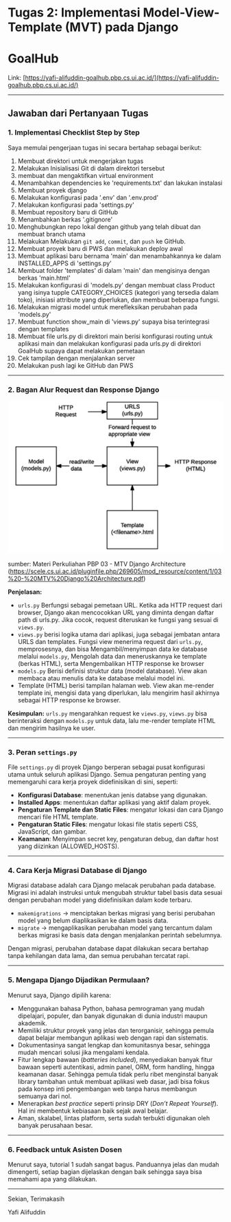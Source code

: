 # Tugas 2: Implementasi Model-View-Template (MVT) pada Django

# GoalHub

Link: [https://yafi-alifuddin-goalhub.pbp.cs.ui.ac.id/](https://yafi-alifuddin-goalhub.pbp.cs.ui.ac.id/)

---

## Jawaban dari Pertanyaan Tugas

### 1. Implementasi Checklist Step by Step

Saya memulai pengerjaan tugas ini secara bertahap sebagai berikut:

1. Membuat direktori untuk mengerjakan tugas 
2. Melakukan Inisialisasi Git di dalam direktori tersebut
3. membuat dan mengaktifkan virtual environment
4. Menambahkan dependencies ke 'requirements.txt' dan lakukan instalasi
5. Membuat proyek django 
6. Melakukan konfigurasi pada '.env' dan '.env.prod'
7. Melakukan konfigurasi pada 'settings.py'
8. Membuat repository baru di GitHub
9. Menambahkan berkas '.gitignore'
10. Menghubungkan repo lokal dengan github yang telah dibuat dan membuat branch utama
11. Melakukan Melakukan `git add`, `commit`, dan `push` ke GitHub.
12. Membuat proyek baru di PWS dan melakukan deploy awal
13. Membuat aplikasi baru bernama 'main' dan menambahkannya ke dalam INSTALLED_APPS di 'settings.py'
14. Membuat folder 'templates' di dalam 'main' dan mengisinya dengan berkas 'main.html'
15. Melakukan konfigurasi di 'models.py' dengan membuat class Product yang isinya tupple CATEGORY_CHOICES (kategori yang tersedia dalam toko), inisiasi attribute yang diperlukan, dan membuat beberapa fungsi.
16. Melakukan migrasi model untuk merefleksikan perubahan pada 'models.py'
17. Membuat function show_main di 'views.py' supaya bisa terintegrasi dengan templates
18. Membuat file urls.py di direktori main berisi konfigurasi routing untuk aplikasi main dan melakukan konfigurasi pada urls.py di direktori GoalHub supaya dapat melakukan pemetaan
19. Cek tampilan dengan menjalankan server
20. Melakukan push lagi ke GitHub dan PWS

---

### 2. Bagan Alur Request dan Response Django
<img alt="image" src="https://github.com/Yalifuddin/GoalHub/blob/c5979a5905171b259b430b7b48163b211326e890/image.png" />

sumber: Materi Perkuliahan PBP 03 - MTV Django Architecture (https://scele.cs.ui.ac.id/pluginfile.php/269605/mod_resource/content/1/03%20-%20MTV%20Django%20Architecture.pdf)

**Penjelasan:**

* `urls.py` Berfungsi sebagai pemetaan URL. Ketika ada HTTP request dari browser, Django akan mencocokkan URL yang diminta dengan daftar path di urls.py. Jika cocok, request diteruskan ke fungsi yang sesuai di `views.py`.
* `views.py` berisi logika utama dari aplikasi, juga sebagai jembatan antara URLS dan templates. Fungsi view menerima request dari `urls.py`, memprosesnya, dan bisa Mengambil/menyimpan data ke database melalui `models.py`, Mengolah data dan meneruskannya ke template (berkas HTML), serta Mengembalikan HTTP response ke browser
* `models.py` Berisi definisi struktur data (model database). View akan membaca atau menulis data ke database melalui model ini.
* Template (HTML) berisi tampilan halaman web. View akan me-render template ini, mengisi data yang diperlukan, lalu mengirim hasil akhirnya sebagai HTTP response ke browser.

**Kesimpulan:**
`urls.py` mengarahkan request ke `views.py`, `views.py` bisa berinteraksi dengan `models.py` untuk data, lalu me-render template HTML dan mengirim hasilnya ke user.

---

### 3. Peran `settings.py`

File `settings.py` di proyek Django berperan sebagai pusat konfigurasi utama untuk seluruh aplikasi Django. Semua pengaturan penting yang memengaruhi cara kerja proyek didefinisikan di sini, seperti:

* **Konfigurasi Database**: menentukan jenis databse yang digunakan.
* **Installed Apps**: menentukan daftar aplikasi yang aktif dalam proyek.
* **Pengaturan Template dan Static Files**: mengatur lokasi dan cara Django mencari file HTML template.
* **Pengaturan Static Files**: mengatur lokasi file statis seperti CSS, JavaScript, dan gambar.
* **Keamanan**: Menyimpan secret key, pengaturan debug, dan daftar host yang diizinkan (ALLOWED_HOSTS). 

---

### 4. Cara Kerja Migrasi Database di Django

Migrasi database adalah cara Django melacak perubahan pada database. Migrasi ini adalah instruksi untuk mengubah struktur tabel basis data sesuai dengan perubahan model yang didefinisikan dalam kode terbaru.

* `makemigrations` → menciptakan berkas migrasi yang berisi perubahan model yang belum diaplikasikan ke dalam basis data.
* `migrate` → mengaplikasikan perubahan model yang tercantum dalam berkas migrasi ke basis data dengan menjalankan perintah sebelumnya.

Dengan migrasi, perubahan database dapat dilakukan secara bertahap tanpa kehilangan data lama, dan semua perubahan tercatat rapi. 

---

### 5. Mengapa Django Dijadikan Permulaan?

Menurut saya, Django dipilih karena:

* Menggunakan bahasa Python, bahasa pemrograman yang mudah dipelajari, populer, dan banyak digunakan di dunia industri maupun akademik.
* Memiliki struktur proyek yang jelas dan terorganisir, sehingga pemula dapat belajar membangun aplikasi web dengan rapi dan sistematis.
* Dokumentasinya sangat lengkap dan komunitasnya besar, sehingga mudah mencari solusi jika mengalami kendala.
* Fitur lengkap bawaan (*batteries included*), menyediakan banyak fitur bawaan seperti autentikasi, admin panel, ORM, form handling, hingga keamanan dasar. Sehingga pemula tidak perlu ribet menginstal banyak library tambahan untuk membuat aplikasi web dasar, jadi bisa fokus pada konsep inti pengembangan web tanpa harus membangun semuanya dari nol.
* Menerapkan *best practice* seperti prinsip DRY (*Don’t Repeat Yourself*). Hal ini membentuk kebiasaan baik sejak awal belajar.
* Aman, skalabel, lintas platform, serta sudah terbukti digunakan oleh banyak perusahaan besar.

---

### 6. Feedback untuk Asisten Dosen

Menurut saya, tutorial 1 sudah sangat bagus. Panduannya jelas dan mudah dimengerti, setiap bagian dijelaskan dengan baik sehingga saya bisa memahami apa yang dilakukan.

---

Sekian, Terimakasih

Yafi Alifuddin
